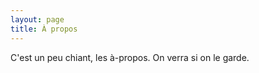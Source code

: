 ```yaml
---
layout: page
title: À propos
---
```


<p class="message">
  C'est un peu chiant, les à-propos. On verra si on le garde.
</p>
